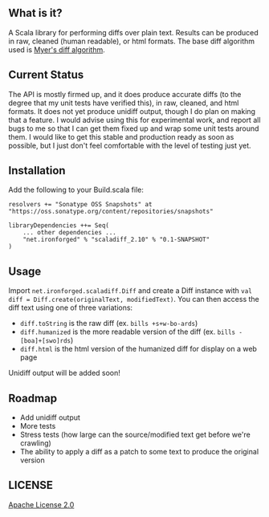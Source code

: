 ## What is it?

A Scala library for performing diffs over plain text. Results can be produced in raw, cleaned (human readable), or html formats. The base 
diff algorithm used is [Myer's diff algorithm](http://www.xmailserver.org/diff2.pdf).

## Current Status

The API is mostly firmed up, and it does produce accurate diffs (to the degree that my unit tests have verified this), 
in raw, cleaned, and html formats. It does not yet produce unidiff output, though I do plan on making that a feature. 
I would advise using this for experimental work, and report all bugs to me so that I can get them fixed up and wrap some
unit tests around them. I would like to get this stable and production ready as soon as possible, but I just don't feel
comfortable with the level of testing just yet.

## Installation

Add the following to your Build.scala file:

```
resolvers += "Sonatype OSS Snapshots" at "https://oss.sonatype.org/content/repositories/snapshots"

libraryDependencies ++= Seq(
    ... other dependencies ...
    "net.ironforged" % "scaladiff_2.10" % "0.1-SNAPSHOT"
)
```

## Usage

Import `net.ironforged.scaladiff.Diff` and create a Diff instance with `val diff = Diff.create(originalText, modifiedText)`. 
You can then access the diff text using one of three variations:

- `diff.toString` is the raw diff (ex. `bills +s+w-bo-ards`)
- `diff.humanized` is the more readable version of the diff (ex. `bills -[boa]+[swo]rds`)
- `diff.html` is the html version of the humanized diff for display on a web page

Unidiff output will be added soon!

## Roadmap

- Add unidiff output
- More tests
- Stress tests (how large can the source/modified text get before we're crawling)
- The ability to apply a diff as a patch to some text to produce the original version

## LICENSE

[Apache License 2.0](http://www.apache.org/licenses/LICENSE-2.0)
